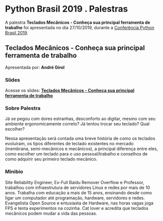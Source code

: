 # Python Brasil 2019 . Palestras


A palestra **Teclados Mecânicos - Conheça sua principal ferramenta de trabalho** foi apresentada no dia 27/10/2019, durante a [Conferência Python Brasil 2019](http://2019.pythonbrasil.org.br).


## Teclados Mecânicos - Conheça sua principal ferramenta de trabalho
Apresentada por: **André Girol**

### Slides
Acesse os slides: **[Teclados Mecânicos - Conheça sua principal ferramenta de trabalho](./)**


### Sobre Palestra
Já se pegou com dores estranhas, desconforto ao digitar, mesmo com seu ambiente ergonomicamente correto? Já tentou trocar seu teclado? Qual escolher?

Nessa apresentação será contada uma breve história de como os teclados evoluíram, os tipos diferentes de teclado existentes no mercado (membrana, semi-mecânicos e mecânicos), a principal diferença entre eles, como escolher um teclado para o uso pessoal/trabalho e conselhos de como adquirir seu primeiro teclado mecânico.



### Minibio
Site Reliability Engineer, Ex-Full Baidu Remover Overflow e Professor, trabalhou com infraestrutura de servidores Linux e redes por mais de 10 anos. Trabalha com educação a mais de 15 anos, ensinando desde como ligar um computador até programação, hardware, servidores e redes. Evangelista Open Source e entusiasta de Hardware, nas horas vagas joga FPS e tenta experimentos na cozinha. Cat lover e acredita que teclados mecânicos podem mudar a vida das pessoas.


